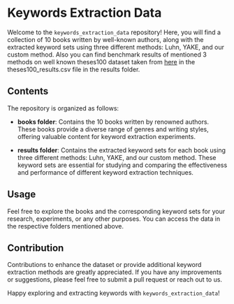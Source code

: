 # Keywords Extraction Data

Welcome to the `keywords_extraction_data` repository! Here, you will find a collection of 10 books written by well-known authors, along with the extracted keyword sets using three different methods: Luhn, YAKE, and our custom method. Also you can find benchmark results of mentioned 3 methods on well known theses100 dataset taken from [here](https://github.com/LIAAD/KeywordExtractor-Datasets) in the theses100_results.csv file in the results folder.

## Contents

The repository is organized as follows:

- **books folder**: Contains the 10 books written by renowned authors. These books provide a diverse range of genres and writing styles, offering valuable content for keyword extraction experiments.

- **results folder**: Contains the extracted keyword sets for each book using three different methods: Luhn, YAKE, and our custom method. These keyword sets are essential for studying and comparing the effectiveness and performance of different keyword extraction techniques.

## Usage

Feel free to explore the books and the corresponding keyword sets for your research, experiments, or any other purposes. You can access the data in the respective folders mentioned above.

## Contribution

Contributions to enhance the dataset or provide additional keyword extraction methods are greatly appreciated. If you have any improvements or suggestions, please feel free to submit a pull request or reach out to us.

Happy exploring and extracting keywords with `keywords_extraction_data`!
